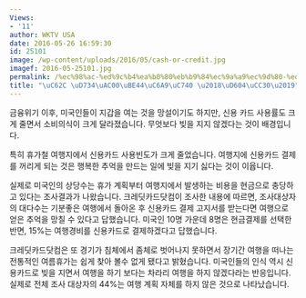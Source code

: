 ```yaml
---
Views:
- '11'
author: WKTV USA
date: 2016-05-26 16:59:30
id: 25101
image: /wp-content/uploads/2016/05/cash-or-credit.jpg
imagef: 2016-05-25101.jpg
permalink: /%ec%98%ac-%ed%9c%b4%ea%b0%80%eb%b9%84%ec%9a%a9%ec%9d%80-%ed%98%84%ec%b0%b0/
title: "\uC62C \uD734\uAC00\uBE44\uC6A9\uC740 \u2018\uD604\uCC30\u2019"
---
```


금융위기 이후, 미국인들이 지갑을 여는 것을 망설이기도 하지만, 신용 카드 사용률도 크게 줄면서 소비의식이 크게 달라졌습니다. 무엇보다 빚을 지지 않겠다는 것이 배경입니다.

특히 휴가철 여행지에서 신용카드 사용빈도가 크게 줄었습니다. 여행지에 신용카드 결제를 꺼리게 되는 것은 행복한 추억을 만드는 일에 빚을 지기 싫다는 것이 이윱니다.

실제로 미국인의 상당수는 휴가 계획부터 여행지에서 발생하는 비용을 현금으로 충당하고 있다는 조사결과가 나왔습니다. 크레딧카드닷컴이 조사한 내용에 따르면, 조사대상자의 대다수는 기분좋은 여행에서 돌아온 후 신용카드 결제 고지서를 받는다면 여행으로 얻은 추억을 망칠 수 있다고 답했습니다. 미국인 10명 가운데 8명은 현금결제를 선택한 반면, 15%는 여행경비를 신용카드로 결제하겠다고 답했습니다.

크레딧카드닷컴은 또 경기가 침체에서 좀체로 벗어나지 못하면서 장기간 여행을 떠나는 전통적인 여름휴가는 쉽게 찾아 볼수 없게 됐다고 밝혔습니다. 미국인들의 인식 역시 신용카드로 빚을 지면서 여행을 하기 보다는 차라리 여행을 하지 않겠다라는 반응입니다. 실제로 전체 조사 대상자의 44%는 여행 계획 자체를 하지 않은 것으로 나타났습니다.

&nbsp;

&nbsp;